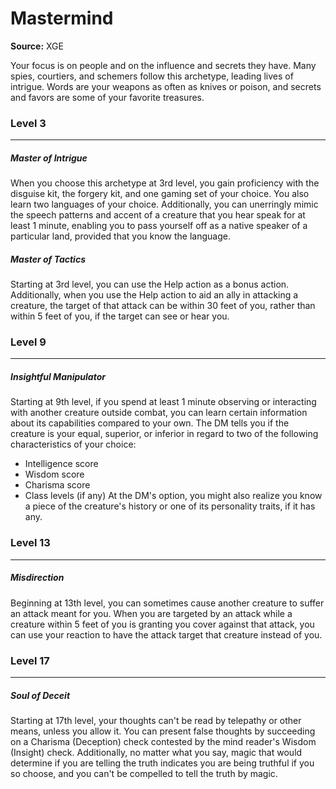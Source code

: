 # Mastermind

**Source:** XGE

Your focus is on people and on the influence and secrets they have. Many spies, courtiers, and schemers follow this archetype, leading lives of intrigue. Words are your weapons as often as knives or poison, and secrets and favors are some of your favorite treasures.

### Level 3
---
##### **Master of Intrigue**
When you choose this archetype at 3rd level, you gain proficiency with the disguise kit, the forgery kit, and one gaming set of your choice. You also learn two languages of your choice.
Additionally, you can unerringly mimic the speech patterns and accent of a creature that you hear speak for at least 1 minute, enabling you to pass yourself off as a native speaker of a particular land, provided that you know the language.

##### **Master of Tactics**
Starting at 3rd level, you can use the Help action as a bonus action. Additionally, when you use the Help action to aid an ally in attacking a creature, the target of that attack can be within 30 feet of you, rather than within 5 feet of you, if the target can see or hear you.

### Level 9
---
##### **Insightful Manipulator**
Starting at 9th level, if you spend at least 1 minute observing or interacting with another creature outside combat, you can learn certain information about its capabilities compared to your own. The DM tells you if the creature is your equal, superior, or inferior in regard to two of the following characteristics of your choice:
- Intelligence score
- Wisdom score
- Charisma score
- Class levels (if any)
At the DM's option, you might also realize you know a piece of the creature's history or one of its personality traits, if it has any.

### Level 13
---
##### **Misdirection**
Beginning at 13th level, you can sometimes cause another creature to suffer an attack meant for you. When you are targeted by an attack while a creature within 5 feet of you is granting you cover against that attack, you can use your reaction to have the attack target that creature instead of you.

### Level 17
---
##### **Soul of Deceit**
Starting at 17th level, your thoughts can't be read by telepathy or other means, unless you allow it. You can present false thoughts by succeeding on a Charisma (Deception) check contested by the mind reader's Wisdom (Insight) check.
Additionally, no matter what you say, magic that would determine if you are telling the truth indicates you are being truthful if you so choose, and you can't be compelled to tell the truth by magic.